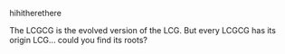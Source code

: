 hihitherethere

The LCGCG is the evolved version of the LCG. But every LCGCG has its origin LCG... could you find its roots?
